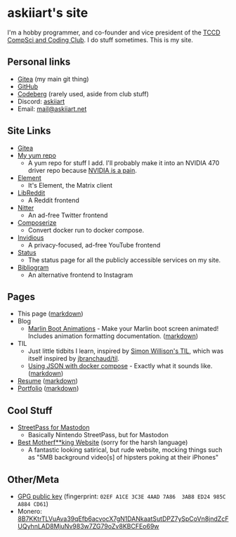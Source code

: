 # askiiart's site

I'm a hobby programmer, and co-founder and vice president of the [TCCD CompSci and Coding Club](https://codeberg.org/TCCD-CompSci-and-Coding-Club/). I do stuff sometimes. This is my site.

## Personal links

- <a href="https://git.askiiart.net/askiiart">Gitea</a> (my main git thing)
- <a href="https://github.com/askiiart">GitHub</a>
- <a href="https://codeberg.org/askiiart">Codeberg</a> (rarely used, aside from club stuff)
- Discord: [askiiart](https://discord.com/users/552658564368302092)
- Email: <a href="mailto:mail@askiiart.net">mail@askiiart.net</a>

## Site Links

- [Gitea](https://git.askiiart.net/)
- [My yum repo](/repos/)
  - A yum repo for stuff I add. I'll probably make it into an NVIDIA 470 driver repo because [NVIDIA is a pain](https://www.youtube.com/watch?v=IVpOyKCNZYw).
- [Element](https://element.askiiart.net/)
  - It's Element, the Matrix client
- [LibReddit](https://libreddit.askiiart.net/)
  - A Reddit frontend
- [Nitter](https://nitter.askiiart.net/)
  - An ad-free Twitter frontend
- [Composerize](https://composerize.askiiart.net/)
  - Convert docker run to docker compose.
- [Invidious](https://invidious.askiiart.net/)
  - A privacy-focused, ad-free YouTube frontend
- [Status](https://status.askiiart.net/)
  - The status page for all the publicly accessible services on my site.
- [Bibliogram](https://bibliogram.askiiart.net/applysettings/3bb4944d6d346268ae9bd84f42bc9a51)
  - An alternative frontend to Instagram

## Pages

- This page ([markdown](/index.md))
- Blog
  - [Marlin Boot Animations](/blog/marlin-boot-animations.html) - Make your Marlin boot screen animated! Includes animation formatting documentation. ([markdown](/blog/marlin-boot-animations.md))
- TIL
  - Just little tidbits I learn, inspired by [Simon Willison's TIL](https://til.simonwillison.net/), which was itself inspired by [jbranchaud/til](https://github.com/jbranchaud/til).
  - [Using JSON with docker compose](/til/using-json-with-docker-compose.html) - Exactly what it sounds like. ([markdown](/til/using-json-with-docker-compose.md))
- [Resume](/resume.html) ([markdown](/resume.md))
- [Portfolio](/portfolio.html) ([markdown](/portfolio.md))

## Cool Stuff

- [StreetPass for Mastodon](https://streetpass.social/)
  - Basically Nintendo StreetPass, but for Mastodon
- [Best Motherf**king Website](https://bestmotherfucking.website/) (sorry for the harsh language)
  - A fantastic looking satirical, but rude website, mocking things such as "5MB background video\[s\] of hipsters poking at their iPhones"

## Other/Meta

[//]: # (For CSS for wrapping even if cutting off the word, see /style.css)

- [GPG public key](/pubkey.asc) (fingerprint: `02EF A1CE 3C3E 4AAD 7A86  3AB8 ED24 985C A884 CD61`)
- <wrap>Monero: [8B7KKtrTLVuAva39qEfb6acvocX7gN1DANkaatSutDPZ7ySpCoVn8jndZcFUQyhnLAD8MjuNv983w7ZG79oZv8KBCFEo69w](monero:8B7KKtrTLVuAva39qEfb6acvocX7gN1DANkaatSutDPZ7ySpCoVn8jndZcFUQyhnLAD8MjuNv983w7ZG79oZv8KBCFEo69w&tx_description=donation_from_site)</wrap>
